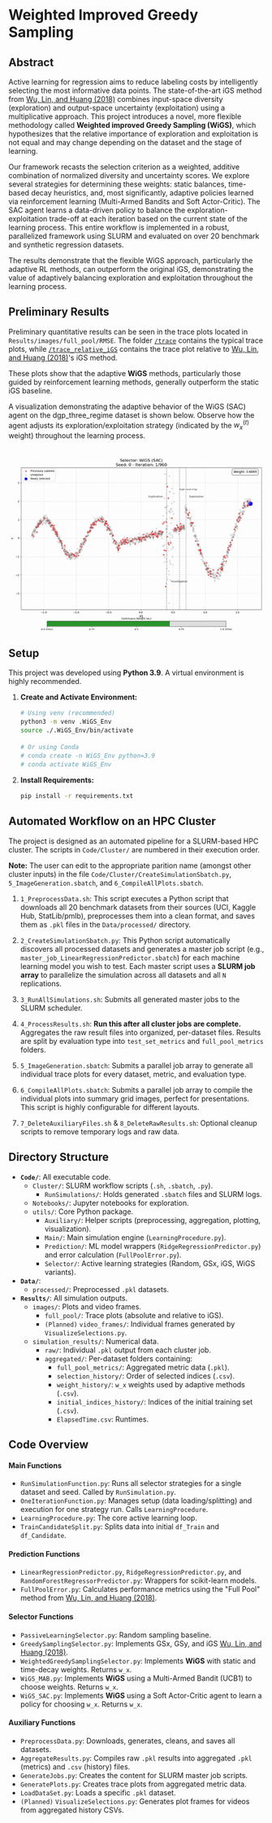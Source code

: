 # Weighted Improved Greedy Sampling

## Abstract

Active learning for regression aims to reduce labeling costs by intelligently selecting the most informative data points. The state-of-the-art iGS method from [Wu, Lin, and Huang (2018)](https://www.sciencedirect.com/science/article/abs/pii/S0020025518307680) combines input-space diversity (exploration) and output-space uncertainty (exploitation) using a multiplicative approach. This project introduces a novel, more flexible methodology called **Weighted improved Greedy Sampling (WiGS)**, which hypothesizes that the relative importance of exploration and exploitation is not equal and may change depending on the dataset and the stage of learning.

Our framework recasts the selection criterion as a weighted, additive combination of normalized diversity and uncertainty scores. We explore several strategies for determining these weights: static balances, time-based decay heuristics, and, most significantly, adaptive policies learned via reinforcement learning (Multi-Armed Bandits and Soft Actor-Critic). The SAC agent learns a data-driven policy to balance the exploration-exploitation trade-off at each iteration based on the current state of the learning process. This entire workflow is implemented in a robust, parallelized framework using SLURM and evaluated on over 20 benchmark and synthetic regression datasets.

The results demonstrate that the flexible WiGS approach, particularly the adaptive RL methods, can outperform the original iGS, demonstrating the value of adaptively balancing exploration and exploitation throughout the learning process.

## Preliminary Results

Preliminary quantitative results can be seen in the trace plots located in `Results/images/full_pool/RMSE`. The folder [`/trace`](https://github.com/thatswhatsimonsaid/WeightedGreedySampling/tree/a6ba77f8ab02da6166411e08d350926344d4082d/Results/images/full_pool/RMSE/trace/trace) contains the typical trace plots, while [`/trace_relative_iGS`](https://github.com/thatswhatsimonsaid/WeightedGreedySampling/tree/a6ba77f8ab02da6166411e08d350926344d4082d/Results/images/full_pool/RMSE/trace_relative_iGS/trace) contains the trace plot relative to [Wu, Lin, and Huang (2018)](https://www.sciencedirect.com/science/article/abs/pii/S0020025518307680)'s iGS method.

These plots show that the adaptive **WiGS** methods, particularly those guided by reinforcement learning methods, generally outperform the static iGS baseline.

A visualization demonstrating the adaptive behavior of the WiGS (SAC) agent on the dgp_three_regime dataset is shown below. Observe how the agent adjusts its exploration/exploitation strategy (indicated by the $w_x^{(t)}$ weight) throughout the learning process.

<div align="center">

![WiGS SAC Demo](./wigs_sac_demo.gif)

</div>

## Setup

This project was developed using **Python 3.9**. A virtual environment is highly recommended.

1.  **Create and Activate Environment:**
    ```bash
    # Using venv (recommended)
    python3 -m venv .WiGS_Env
    source ./.WiGS_Env/bin/activate

    # Or using Conda
    # conda create -n WiGS_Env python=3.9
    # conda activate WiGS_Env
    ```

2.  **Install Requirements:**
    ```bash
    pip install -r requirements.txt
    ```

## Automated Workflow on an HPC Cluster

The project is designed as an automated pipeline for a SLURM-based HPC cluster. The scripts in `Code/Cluster/` are numbered in their execution order.

**Note:** The user can edit to the appropriate parition name (amongst other cluster inputs) in the file `Code/Cluster/CreateSimulationSbatch.py`, `5_ImageGeneration.sbatch`, and `6_CompileAllPlots.sbatch`.


1.  `1_PreprocessData.sh`: This script executes a Python script that downloads all 20 benchmark datasets from their sources (UCI, Kaggle Hub, StatLib/pmlb), preprocesses them into a clean format, and saves them as `.pkl` files in the `Data/processed/` directory. 

2.  `2_CreateSimulationSbatch.py`: This Python script automatically discovers all processed datasets and generates a master job script (e.g., `master_job_LinearRegressionPredictor.sbatch`) for each machine learning model you wish to test. Each master script uses a **SLURM job array** to parallelize the simulation across all datasets and all `N` replications. 

3.  `3_RunAllSimulations.sh`: Submits all generated master jobs to the SLURM scheduler.

4.  `4_ProcessResults.sh`: **Run this after all cluster jobs are complete.** Aggregates the raw result files into organized, per-dataset files. Results are split by evaluation type into `test_set_metrics` and `full_pool_metrics` folders.

5.  `5_ImageGeneration.sbatch`: Submits a parallel job array to generate all individual trace plots for every dataset, metric, and evaluation type. 

6.  `6_CompileAllPlots.sbatch`: Submits a parallel job array to compile the individual plots into summary grid images, perfect for presentations. This script is highly configurable for different layouts.

7.  `7_DeleteAuxiliaryFiles.sh` & `8_DeleteRawResults.sh`: Optional cleanup scripts to remove temporary logs and raw data.

## Directory Structure

* **`Code/`**: All executable code.
    * `Cluster/`: SLURM workflow scripts (`.sh`, `.sbatch`, `.py`).
        * `RunSimulations/`: Holds generated `.sbatch` files and SLURM logs.
    * `Notebooks/`: Jupyter notebooks for exploration.
    * `utils/`: Core Python package.
        * `Auxiliary/`: Helper scripts (preprocessing, aggregation, plotting, visualization).
        * `Main/`: Main simulation engine (`LearningProcedure.py`).
        * `Prediction/`: ML model wrappers (`RidgeRegressionPredictor.py`) and error calculation (`FullPoolError.py`).
        * `Selector/`: Active learning strategies (Random, GSx, iGS, WiGS variants).
* **`Data/`**:
    * `processed/`: Preprocessed `.pkl` datasets.
* **`Results/`**: All simulation outputs.
    * `images/`: Plots and video frames.
        * `full_pool/`: Trace plots (absolute and relative to iGS).
        * `(Planned)` `video_frames/`: Individual frames generated by `VisualizeSelections.py`.
    * `simulation_results/`: Numerical data.
        * `raw/`: Individual `.pkl` output from each cluster job.
        * `aggregated/`: Per-dataset folders containing:
            * `full_pool_metrics/`: Aggregated metric data (`.pkl`).
            * `selection_history/`: Order of selected indices (`.csv`).
            * `weight_history/`: `w_x` weights used by adaptive methods (`.csv`).
            * `initial_indices_history/`: Indices of the initial training set (`.csv`).
            * `ElapsedTime.csv`: Runtimes.

## Code Overview

#### Main Functions

* `RunSimulationFunction.py`: Runs all selector strategies for a single dataset and seed. Called by `RunSimulation.py`.
* `OneIterationFunction.py`: Manages setup (data loading/splitting) and execution for one strategy run. Calls `LearningProcedure`.
* `LearningProcedure.py`: The core active learning loop.
* `TrainCandidateSplit.py`: Splits data into initial `df_Train` and `df_Candidate`.

#### Prediction Functions

* `LinearRegressionPredictor.py`, `RidgeRegressionPredictor.py`, and `RandomForestRegressorPredictor.py`: Wrappers for scikit-learn models.
* `FullPoolError.py`: Calculates performance metrics using the "Full Pool" method from [Wu, Lin, and Huang (2018)](https://www.sciencedirect.com/science/article/abs/pii/S0020025518307680).

#### Selector Functions

* `PassiveLearningSelector.py`: Random sampling baseline.
* `GreedySamplingSelector.py`: Implements GSx, GSy, and iGS [Wu, Lin, and Huang (2018)](https://www.sciencedirect.com/science/article/abs/pii/S0020025518307680).
* `WeightedGreedySamplingSelector.py`: Implements **WiGS** with static and time-decay weights. Returns `w_x`.
* `WiGS_MAB.py`: Implements **WiGS** using a Multi-Armed Bandit (UCB1) to choose weights. Returns `w_x`.
* `WiGS_SAC.py`: Implements **WiGS** using a Soft Actor-Critic agent to learn a policy for choosing `w_x`. Returns `w_x`.

#### Auxiliary Functions

* `PreprocessData.py`: Downloads, generates, cleans, and saves all datasets.
* `AggregateResults.py`: Compiles raw `.pkl` results into aggregated `.pkl` (metrics) and `.csv` (history) files.
* `GenerateJobs.py`: Creates the content for SLURM master job scripts.
* `GeneratePlots.py`: Creates trace plots from aggregated metric data.
* `LoadDataSet.py`: Loads a specific `.pkl` dataset.
* `(Planned)` `VisualizeSelections.py`: Generates plot frames for videos from aggregated history CSVs.
